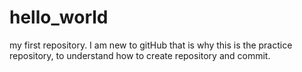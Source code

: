 # hello_world
my first repository. I am new to gitHub that is why this is the practice repository, to understand how to create repository and commit.


